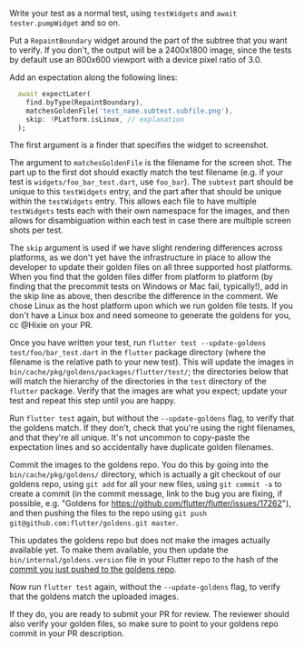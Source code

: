 Write your test as a normal test, using `testWidgets` and `await tester.pumpWidget` and so on.

Put a `RepaintBoundary` widget around the part of the subtree that you want to verify. If you don't, the output will be a 2400x1800 image, since the tests by default use an 800x600 viewport with a device pixel ratio of 3.0.

Add an expectation along the following lines:

```dart
  await expectLater(
    find.byType(RepaintBoundary),
    matchesGoldenFile('test_name.subtest.subfile.png'),
    skip: !PLatform.isLinux, // explanation
  );
```

The first argument is a finder that specifies the widget to screenshot.

The argument to `matchesGoldenFile` is the filename for the screen shot. The part up to the first dot should exactly match the test filename (e.g. if your test is `widgets/foo_bar_test.dart`, use `foo_bar`). The `subtest` part should be unique to this `testWidgets` entry, and the part after that should be unique within the `testWidgets` entry. This allows each file to have multiple `testWidgets` tests each with their own namespace for the images, and then allows for disambiguation within each test in case there are multiple screen shots per test.

The `skip` argument is used if we have slight rendering differences across platforms, as we don't yet have the infrastructure in place to allow the developer to update their golden files on all three supported host platforms. When you find that the golden files differ from platform to platform (by finding that the precommit tests on Windows or Mac fail, typically!), add in the skip line as above, then describe the difference in the comment. We chose Linux as the host platform upon which we run golden file tests. If you don't have a Linux box and need someone to generate the goldens for you, cc @Hixie on your PR.

Once you have written your test, run `flutter test --update-goldens test/foo/bar_test.dart` in the `flutter` package directory (where the filename is the relative path to your new test). This will update the images in `bin/cache/pkg/goldens/packages/flutter/test/`; the directories below that will match the hierarchy of the directories in the `test` directory of the `flutter` package. Verify that the images are what you expect; update your test and repeat this step until you are happy.

Run `flutter test` again, but without the `--update-goldens` flag, to verify that the goldens match. If they don't, check that you're using the right filenames, and that they're all unique. It's not uncommon to copy-paste the expectation lines and so accidentally have duplicate golden filenames.

Commit the images to the goldens repo. You do this by going into the `bin/cache/pkg/goldens/` directory, which is actually a git checkout of our goldens repo, using `git add` for all your new files, using `git commit -a` to create a commit (in the commit message, link to the bug you are fixing, if possible, e.g. "Goldens for https://github.com/flutter/flutter/issues/17262"), and then pushing the files to the repo using `git push git@github.com:flutter/goldens.git master`.

This updates the goldens repo but does not make the images actually available yet. To make them available, you then update the `bin/internal/goldens.version` file in your Flutter repo to the hash of the [commit you just pushed to the goldens repo](https://github.com/flutter/goldens/commits/master).

Now run `flutter test` again, without the `--update-goldens` flag, to verify that the goldens match the uploaded images.

If they do, you are ready to submit your PR for review. The reviewer should also verify your golden files, so make sure to point to your goldens repo commit in your PR description.